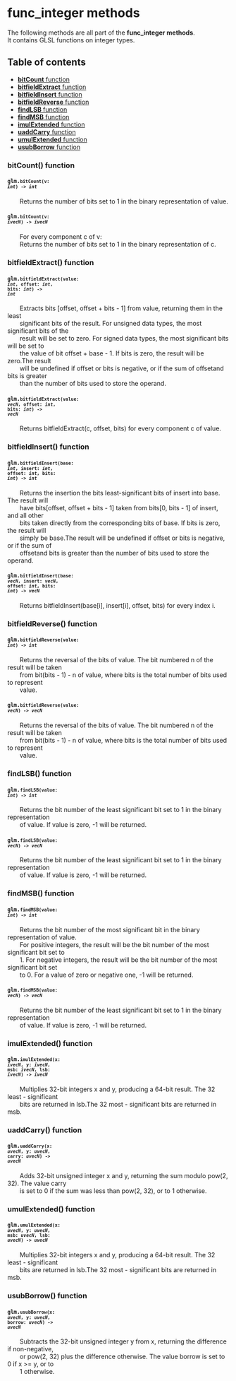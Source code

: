 [//]: # (generated using SlashBack 0.2.0)

  
# func\_integer methods  
The following methods are all part of the **func\_integer methods**\.  
It contains GLSL functions on integer types\.  
## Table of contents  
  
* [**bitCount** function](#bitcount-function)  
* [**bitfieldExtract** function](#bitfieldextract-function)  
* [**bitfieldInsert** function](#bitfieldinsert-function)  
* [**bitfieldReverse** function](#bitfieldreverse-function)  
* [**findLSB** function](#findlsb-function)  
* [**findMSB** function](#findmsb-function)  
* [**imulExtended** function](#imulextended-function)  
* [**uaddCarry** function](#uaddcarry-function)  
* [**umulExtended** function](#umulextended-function)  
* [**usubBorrow** function](#usubborrow-function)  
  
### bitCount\(\) function  
#### <code>glm.<code>**bitCount**(**v**: *int*) -\> *int*</code></code>  
&emsp;&emsp;Returns the number of bits set to 1 in the binary representation of value\.  
  
#### <code>glm.<code>**bitCount**(**v**: *ivecN*) -\> *ivecN*</code></code>  
&emsp;&emsp;For every component c of v:  
&emsp;&emsp;Returns the number of bits set to 1 in the binary representation of c\.  
  
### bitfieldExtract\(\) function  
#### <code>glm.<code>**bitfieldExtract**(**value**: *int*, **offset**: *int*, **bits**: *int*) -\> *int*</code></code>  
&emsp;&emsp;Extracts bits \[offset, offset \+ bits \- 1\] from value, returning them in the least  
&emsp;&emsp;significant bits of the result\. For unsigned data types, the most significant bits of the  
&emsp;&emsp;result will be set to zero\. For signed data types, the most significant bits will be set to  
&emsp;&emsp;the value of bit offset \+ base \- 1\. If bits is zero, the result will be zero\.The result  
&emsp;&emsp;will be undefined if offset or bits is negative, or if the sum of offsetand bits is greater  
&emsp;&emsp;than the number of bits used to store the operand\.  
  
#### <code>glm.<code>**bitfieldExtract**(**value**: *vecN*, **offset**: *int*, **bits**: *int*) -\> *vecN*</code></code>  
&emsp;&emsp;Returns bitfieldExtract\(c, offset, bits\) for every component c of value\.  
  
### bitfieldInsert\(\) function  
#### <code>glm.<code>**bitfieldInsert**(**base**: *int*, **insert**: *int*, **offset**: *int*, **bits**: *int*) -\> *int*</code></code>  
&emsp;&emsp;Returns the insertion the bits least\-significant bits of insert into base\. The result will  
&emsp;&emsp;have bits\[offset, offset \+ bits \- 1\] taken from bits\[0, bits \- 1\] of insert, and all other  
&emsp;&emsp;bits taken directly from the corresponding bits of base\. If bits is zero, the result will  
&emsp;&emsp;simply be base\.The result will be undefined if offset or bits is negative, or if the sum of  
&emsp;&emsp;offsetand bits is greater than the number of bits used to store the operand\.  
  
#### <code>glm.<code>**bitfieldInsert**(**base**: *vecN*, **insert**: *vecN*, **offset**: *int*, **bits**: *int*) -\> *vecN*</code></code>  
&emsp;&emsp;Returns bitfieldInsert\(base\[i\], insert\[i\], offset, bits\) for every index i\.  
  
### bitfieldReverse\(\) function  
#### <code>glm.<code>**bitfieldReverse**(**value**: *int*) -\> *int*</code></code>  
&emsp;&emsp;Returns the reversal of the bits of value\. The bit numbered n of the result will be taken  
&emsp;&emsp;from bit\(bits \- 1\) \- n of value, where bits is the total number of bits used to represent  
&emsp;&emsp;value\.  
  
#### <code>glm.<code>**bitfieldReverse**(**value**: *vecN*) -\> *vecN*</code></code>  
&emsp;&emsp;Returns the reversal of the bits of value\. The bit numbered n of the result will be taken  
&emsp;&emsp;from bit\(bits \- 1\) \- n of value, where bits is the total number of bits used to represent  
&emsp;&emsp;value\.  
  
### findLSB\(\) function  
#### <code>glm.<code>**findLSB**(**value**: *int*) -\> *int*</code></code>  
&emsp;&emsp;Returns the bit number of the least significant bit set to 1 in the binary representation  
&emsp;&emsp;of value\. If value is zero, \-1 will be returned\.  
  
#### <code>glm.<code>**findLSB**(**value**: *vecN*) -\> *vecN*</code></code>  
&emsp;&emsp;Returns the bit number of the least significant bit set to 1 in the binary representation  
&emsp;&emsp;of value\. If value is zero, \-1 will be returned\.  
  
### findMSB\(\) function  
#### <code>glm.<code>**findMSB**(**value**: *int*) -\> *int*</code></code>  
&emsp;&emsp;Returns the bit number of the most significant bit in the binary representation of value\.  
&emsp;&emsp;For positive integers, the result will be the bit number of the most significant bit set to  
&emsp;&emsp;1\. For negative integers, the result will be the bit number of the most significant bit set  
&emsp;&emsp;to 0\. For a value of zero or negative one, \-1 will be returned\.  
  
#### <code>glm.<code>**findMSB**(**value**: *vecN*) -\> *vecN*</code></code>  
&emsp;&emsp;Returns the bit number of the least significant bit set to 1 in the binary representation  
&emsp;&emsp;of value\. If value is zero, \-1 will be returned\.  
  
### imulExtended\(\) function  
#### <code>glm.<code>**imulExtended**(**x**: *ivecN*, **y**: *ivecN*, **msb**: *ivecN*, **lsb**: *ivecN*) -\> *ivecN*</code></code>  
&emsp;&emsp;Multiplies 32\-bit integers x and y, producing a 64\-bit result\. The 32 least \- significant  
&emsp;&emsp;bits are returned in lsb\.The 32 most \- significant bits are returned in msb\.  
  
### uaddCarry\(\) function  
#### <code>glm.<code>**uaddCarry**(**x**: *uvecN*, **y**: *uvecN*, **carry**: *uvecN*) -\> *uvecN*</code></code>  
&emsp;&emsp;Adds 32\-bit unsigned integer x and y, returning the sum modulo pow\(2, 32\)\. The value carry  
&emsp;&emsp;is set to 0 if the sum was less than pow\(2, 32\), or to 1 otherwise\.  
  
### umulExtended\(\) function  
#### <code>glm.<code>**umulExtended**(**x**: *uvecN*, **y**: *uvecN*, **msb**: *uvecN*, **lsb**: *uvecN*) -\> *uvecN*</code></code>  
&emsp;&emsp;Multiplies 32\-bit integers x and y, producing a 64\-bit result\. The 32 least \- significant  
&emsp;&emsp;bits are returned in lsb\.The 32 most \- significant bits are returned in msb\.  
  
### usubBorrow\(\) function  
#### <code>glm.<code>**usubBorrow**(**x**: *uvecN*, **y**: *uvecN*, **borrow**: *uvecN*) -\> *uvecN*</code></code>  
&emsp;&emsp;Subtracts the 32\-bit unsigned integer y from x, returning the difference if non\-negative,  
&emsp;&emsp;or pow\(2, 32\) plus the difference otherwise\. The value borrow is set to 0 if x &gt;= y, or to  
&emsp;&emsp;1 otherwise\.  
  
